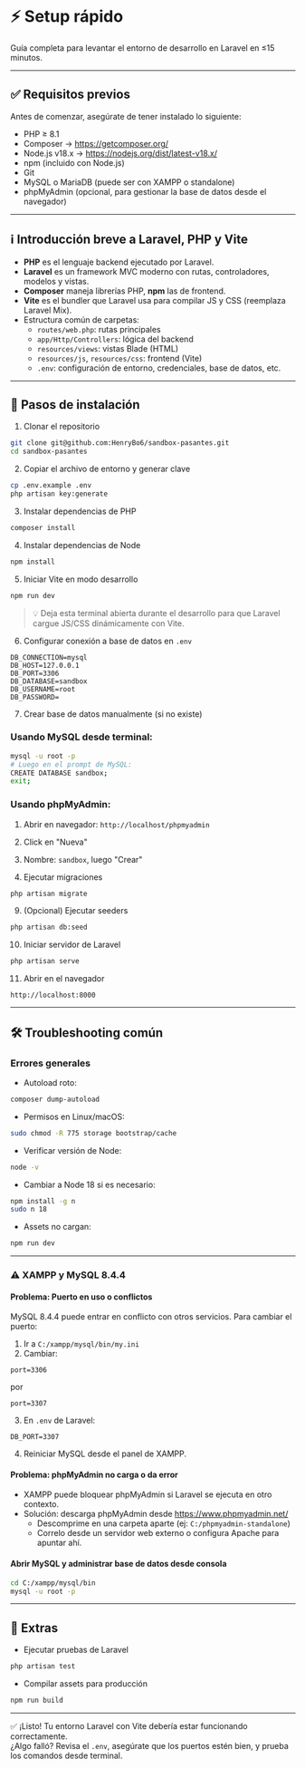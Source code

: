 # ⚡ Setup rápido

Guía completa para levantar el entorno de desarrollo en Laravel en ≤15 minutos.

---

## ✅ Requisitos previos

Antes de comenzar, asegúrate de tener instalado lo siguiente:

- PHP ≥ 8.1
- Composer → https://getcomposer.org/
- Node.js v18.x → https://nodejs.org/dist/latest-v18.x/
- npm (incluido con Node.js)
- Git
- MySQL o MariaDB (puede ser con XAMPP o standalone)
- phpMyAdmin (opcional, para gestionar la base de datos desde el navegador)

---

## ℹ️ Introducción breve a Laravel, PHP y Vite

- **PHP** es el lenguaje backend ejecutado por Laravel.
- **Laravel** es un framework MVC moderno con rutas, controladores, modelos y vistas.
- **Composer** maneja librerías PHP, **npm** las de frontend.
- **Vite** es el bundler que Laravel usa para compilar JS y CSS (reemplaza Laravel Mix).
- Estructura común de carpetas:
  - `routes/web.php`: rutas principales
  - `app/Http/Controllers`: lógica del backend
  - `resources/views`: vistas Blade (HTML)
  - `resources/js`, `resources/css`: frontend (Vite)
  - `.env`: configuración de entorno, credenciales, base de datos, etc.

---

## 🚀 Pasos de instalación

1. Clonar el repositorio
```bash
git clone git@github.com:HenryBo6/sandbox-pasantes.git
cd sandbox-pasantes
```

2. Copiar el archivo de entorno y generar clave
```bash
cp .env.example .env
php artisan key:generate
```

3. Instalar dependencias de PHP
```bash
composer install
```

4. Instalar dependencias de Node
```bash
npm install
```

5. Iniciar Vite en modo desarrollo
```bash
npm run dev
```

> 💡 Deja esta terminal abierta durante el desarrollo para que Laravel cargue JS/CSS dinámicamente con Vite.

6. Configurar conexión a base de datos en `.env`
```dotenv
DB_CONNECTION=mysql
DB_HOST=127.0.0.1
DB_PORT=3306
DB_DATABASE=sandbox
DB_USERNAME=root
DB_PASSWORD=
```

7. Crear base de datos manualmente (si no existe)
### Usando MySQL desde terminal:
```bash
mysql -u root -p
# Luego en el prompt de MySQL:
CREATE DATABASE sandbox;
exit;
```

### Usando phpMyAdmin:
1. Abrir en navegador: `http://localhost/phpmyadmin`
2. Click en "Nueva"
3. Nombre: `sandbox`, luego "Crear"

8. Ejecutar migraciones
```bash
php artisan migrate
```

9. (Opcional) Ejecutar seeders
```bash
php artisan db:seed
```

10. Iniciar servidor de Laravel
```bash
php artisan serve
```

11. Abrir en el navegador
```
http://localhost:8000
```

---

## 🛠 Troubleshooting común

### Errores generales

- Autoload roto:
```bash
composer dump-autoload
```

- Permisos en Linux/macOS:
```bash
sudo chmod -R 775 storage bootstrap/cache
```

- Verificar versión de Node:
```bash
node -v
```

- Cambiar a Node 18 si es necesario:
```bash
npm install -g n
sudo n 18
```

- Assets no cargan:
```bash
npm run dev
```

---

### ⚠️ XAMPP y MySQL 8.4.4

#### Problema: Puerto en uso o conflictos
MySQL 8.4.4 puede entrar en conflicto con otros servicios. Para cambiar el puerto:

1. Ir a `C:/xampp/mysql/bin/my.ini`
2. Cambiar:
```
port=3306
```
por
```
port=3307
```

3. En `.env` de Laravel:
```dotenv
DB_PORT=3307
```

4. Reiniciar MySQL desde el panel de XAMPP.

#### Problema: phpMyAdmin no carga o da error

- XAMPP puede bloquear phpMyAdmin si Laravel se ejecuta en otro contexto.
- Solución: descarga phpMyAdmin desde https://www.phpmyadmin.net/
  - Descomprime en una carpeta aparte (ej: `C:/phpmyadmin-standalone`)
  - Correlo desde un servidor web externo o configura Apache para apuntar ahí.

#### Abrir MySQL y administrar base de datos desde consola

```bash
cd C:/xampp/mysql/bin
mysql -u root -p
```

---

## 🧪 Extras

- Ejecutar pruebas de Laravel
```bash
php artisan test
```

- Compilar assets para producción
```bash
npm run build
```

---

✅ ¡Listo! Tu entorno Laravel con Vite debería estar funcionando correctamente.  
¿Algo falló? Revisa el `.env`, asegúrate que los puertos estén bien, y prueba los comandos desde terminal.
